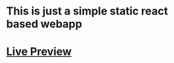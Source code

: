# This is just a simple static react based webapp

# [Live Preview](https://aman-travel-journal.netlify.app/)

